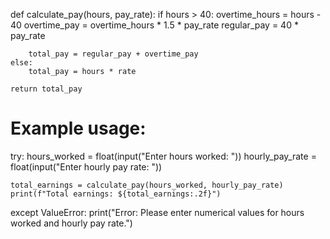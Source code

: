 def calculate_pay(hours, pay_rate):
    if hours > 40:
        overtime_hours = hours - 40
        overtime_pay = overtime_hours * 1.5 * pay_rate
        regular_pay = 40 * pay_rate

        total_pay = regular_pay + overtime_pay
    else:
        total_pay = hours * rate
    
    return total_pay

# Example usage:
try:
    hours_worked = float(input("Enter hours worked: "))
    hourly_pay_rate = float(input("Enter hourly pay rate: "))

    total_earnings = calculate_pay(hours_worked, hourly_pay_rate)
    print(f"Total earnings: ${total_earnings:.2f}")

except ValueError:
    print("Error: Please enter numerical values for hours worked and hourly pay rate.")
